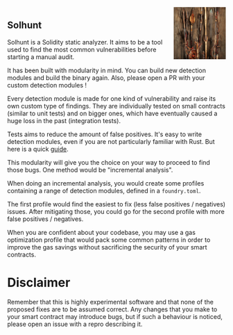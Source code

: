 <img src="./images/solhunt.png" alt="Solhunt" align="right" width="120" height="120" />

## Solhunt

Solhunt is a Solidity static analyzer. It aims to be a tool used to find the most common vulnerabilities before starting a manual audit.

It has been built with modularity in mind. You can build new detection modules and build the binary again. Also, please open a PR with your custom detection modules !

Every detection module is made for one kind of vulnerability and raise its own custom type of findings. They are individually tested on small contracts (similar to unit tests) and on bigger ones, which have eventually caused a huge loss in the past (integration tests).

Tests aims to reduce the amount of false positives. It's easy to write detection modules, even if you are not particularly familiar with Rust. But here is a quick [guide](./src/modules/GUIDE.md).

This modularity will give you the choice on your way to proceed to find those bugs. One method would be "incremental analysis".

When doing an incremental analysis, you would create some profiles containing a range of detection modules, defined in a `foundry.toml`.

The first profile would find the easiest to fix (less false positives / negatives) issues. After mitigating those, you could go for the second profile with more false positives / negatives.

When you are confident about your codebase, you may use a gas optimization profile that would pack some common patterns in order to improve the gas savings without sacrificing the security of your smart contracts.

# Disclaimer

Remember that this is highly experimental software and that none of the proposed fixes are to be assumed correct.
Any changes that you make to your smart contract may introduce bugs, but if such a behaviour is noticed, please open an issue with a repro describing it.

